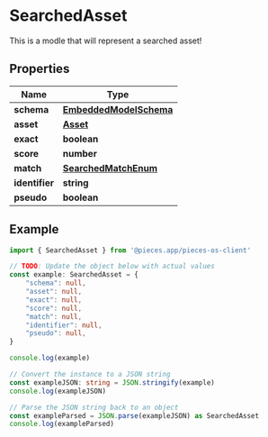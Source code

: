 
# SearchedAsset

This is a modle that will represent a searched asset!

## Properties

Name | Type
------------ | -------------
**schema** | [**EmbeddedModelSchema**](EmbeddedModelSchema)
**asset** | [**Asset**](Asset)
**exact** | **boolean**
**score** | **number**
**match** | [**SearchedMatchEnum**](SearchedMatchEnum)
**identifier** | **string**
**pseudo** | **boolean**

## Example

```typescript
import { SearchedAsset } from '@pieces.app/pieces-os-client'

// TODO: Update the object below with actual values
const example: SearchedAsset = {
    "schema": null,
    "asset": null,
    "exact": null,
    "score": null,
    "match": null,
    "identifier": null,
    "pseudo": null,
}

console.log(example)

// Convert the instance to a JSON string
const exampleJSON: string = JSON.stringify(example)
console.log(exampleJSON)

// Parse the JSON string back to an object
const exampleParsed = JSON.parse(exampleJSON) as SearchedAsset
console.log(exampleParsed)
```


